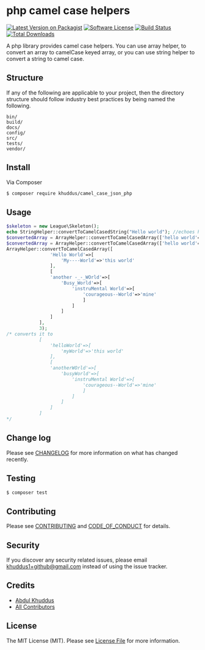 # php camel case helpers

[![Latest Version on Packagist][ico-version]][link-packagist]
[![Software License][ico-license]](LICENSE.md)
[![Build Status][ico-travis]][link-travis]
[![Total Downloads][ico-downloads]][link-downloads]


A php library provides camel case helpers. You can use array helper, to convert an array to camelCase keyed array, or you can use string helper to convert a string to camel case.

## Structure

If any of the following are applicable to your project, then the directory structure should follow industry best practices by being named the following.

```
bin/        
build/
docs/
config/
src/
tests/
vendor/
```


## Install

Via Composer

``` bash
$ composer require khuddus/camel_case_json_php
```

## Usage

``` php
$skeleton = new League\Skeleton();
echo StringHelper::convertToCamelCasedString("Hello world"); //echoes helloWorld
$convertedArray = ArrayHelper::convertToCamelCasedArray(['hello world'=>1]); //converts to ['helloWorld'=>1]
$convertedArray = ArrayHelper::convertToCamelCasedArray(['hello world'=>1]); //converts to ['helloWorld'=>1]
ArrayHelper::convertToCamelCasedArray([
                'Hello World'=>[
                    'My----World'=>'this world'
                ],
                [
                'another -_-_WOrld'=>[
                    'Busy_World'=>[
                        'instruMental World'=>[
                            'courageous--World'=>'mine'
                            ]
                        ]
                    ]
                ]
            ], 
            3);
/* converts it to 
            [
                'helloWorld'=>[
                    'myWorld'=>'this world'
                ],
                [
                'anotherWOrld'=>[
                    'busyWorld'=>[
                        'instruMental World'=>[
                            'courageous--World'=>'mine'
                            ]
                        ]
                    ]
                ]
            ]
*/
```

## Change log

Please see [CHANGELOG](CHANGELOG.md) for more information on what has changed recently.

## Testing

``` bash
$ composer test
```

## Contributing

Please see [CONTRIBUTING](CONTRIBUTING.md) and [CODE_OF_CONDUCT](CODE_OF_CONDUCT.md) for details.

## Security

If you discover any security related issues, please email khuddus1+github@gmail.com instead of using the issue tracker.

## Credits

- [Abdul Khuddus][link-author]
- [All Contributors][link-contributors]

## License

The MIT License (MIT). Please see [License File](LICENSE.md) for more information.

[ico-version]: https://img.shields.io/packagist/v/khuddus/php_camel_case_helpers.svg?style=flat-square
[ico-license]: https://img.shields.io/badge/license-MIT-brightgreen.svg?style=flat-square
[ico-travis]: https://img.shields.io/travis/khuddus/php-camel-case-helpers/master.svg?style=flat-square
[ico-downloads]: https://img.shields.io/packagist/dt/khuddus/php_camel_case_helpers.svg?style=flat-square

[link-packagist]: https://packagist.org/packages/khuddus/php_camel_case_helpers
[link-travis]: https://travis-ci.org/khuddus/php-camel-case-helpers
[link-downloads]: https://packagist.org/packages/khuddus/php_camel_case_helpers
[link-author]: https://github.com/khuddus
[link-contributors]: ../../contributors
